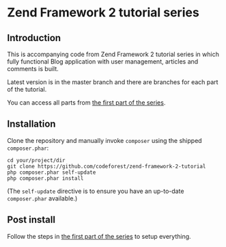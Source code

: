 Zend Framework 2 tutorial series
=======================

Introduction
------------
This is accompanying code from Zend Framework 2 tutorial series in which fully functional Blog application with user management, articles and comments is built.

Latest version is in the master branch and there are branches for each part of the tutorial.

You can access all parts from [the first part of the series](http://www.codeforest.net/zf-2-tutorial-installation-zfcuser).


Installation
------------

Clone the repository and manually invoke `composer` using the shipped
`composer.phar`:

    cd your/project/dir
    git clone https://github.com/codeforest/zend-framework-2-tutorial
    php composer.phar self-update
    php composer.phar install

(The `self-update` directive is to ensure you have an up-to-date `composer.phar`
available.)

## Post install ##
Follow the steps in [the first part of the series](http://www.codeforest.net/zf-2-tutorial-installation-zfcuser) to setup everything.
